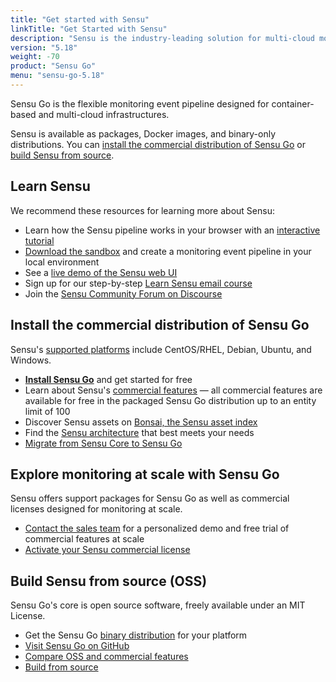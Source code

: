 ```yaml
---
title: "Get started with Sensu"
linkTitle: "Get Started with Sensu"
description: "Sensu is the industry-leading solution for multi-cloud monitoring at scale. The Sensu monitoring event pipeline helps businesses automate their monitoring workflows and gain deep visibility into their multi-cloud environments. Get started now and feel the #monitoringlove."
version: "5.18"
weight: -70
product: "Sensu Go"
menu: "sensu-go-5.18"
---
```


Sensu Go is the flexible monitoring event pipeline designed for container-based and multi-cloud infrastructures.

Sensu is available as packages, Docker images, and binary-only distributions.
You can [install the commercial distribution of Sensu Go][15] or [build Sensu from source][16].

## Learn Sensu

We recommend these resources for learning more about Sensu:

- Learn how the Sensu pipeline works in your browser with an [interactive tutorial][12]
- [Download the sandbox][7] and create a monitoring event pipeline in your local environment
- See a [live demo of the Sensu web UI][1]
- Sign up for our step-by-step [Learn Sensu email course][21]
- Join the [Sensu Community Forum on Discourse][8]

## Install the commercial distribution of Sensu Go

Sensu's [supported platforms][20] include CentOS/RHEL, Debian, Ubuntu, and Windows.

- [**Install Sensu Go**][2] and get started for free
- Learn about Sensu's [commercial features][3] &mdash; all commercial features are available for free in the packaged Sensu Go distribution up to an entity limit of 100
- Discover Sensu assets on [Bonsai, the Sensu asset index][6]
- Find the [Sensu architecture][18] that best meets your needs
- [Migrate from Sensu Core to Sensu Go][13]

## Explore monitoring at scale with Sensu Go

Sensu offers support packages for Sensu Go as well as commercial licenses designed for monitoring at scale.

- [Contact the sales team][4] for a personalized demo and free trial of commercial features at scale
- [Activate your Sensu commercial license][5]

## Build Sensu from source (OSS)

Sensu Go's core is open source software, freely available under an MIT License.

- Get the Sensu Go [binary distribution][19] for your platform
- [Visit Sensu Go on GitHub][10]
- [Compare OSS and commercial features][14]
- [Build from source][11]

[1]: ../learn/demo/
[2]: ../installation/install-sensu/
[3]: ../commercial
[4]: https://sensu.io/contact?subject=contact-sales
[5]: ../commercial/#get-started-with-commercial-features-in-sensu-go
[6]: https://bonsai.sensu.io/
[7]: ../learn/sandbox/
[8]: https://discourse.sensu.io/
[9]: ../reference/license/
[10]: https://github.com/sensu/sensu-go/
[11]: https://github.com/sensu/sensu-go/blob/master/CONTRIBUTING.md#building
[12]: ../learn/learn-in-15/
[13]: ../installation/upgrade/#migrate-to-sensu-go-from-sensu-core-1x
[14]: https://sensu.io/features#free-vs-paid
[15]: #install-the-commercial-distribution-of-sensu-go
[16]: #build-sensu-from-source-oss
[17]: #explore-monitoring-at-scale-with-sensu-go
[18]: ../guides/deploying/#common-sensu-architectures
[19]: ../platforms/#binary-only-distributions
[20]: ../platforms/
[21]: https://sensu.io/learn
